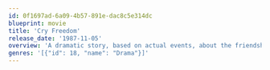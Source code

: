 ```yaml
---
id: 0f1697ad-6a09-4b57-891e-dac8c5e314dc
blueprint: movie
title: 'Cry Freedom'
release_date: '1987-11-05'
overview: 'A dramatic story, based on actual events, about the friendship between two men struggling against apartheid in South Africa in the 1970s. Donald Woods is a white liberal journalist in South Africa who begins to follow the activities of Stephen Biko, a courageous and outspoken black anti-apartheid activist.'
genres: '[{"id": 18, "name": "Drama"}]'
---
```

